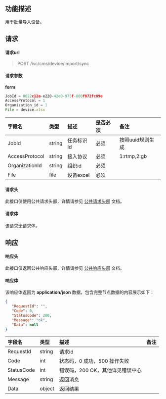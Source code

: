 ## 功能描述

用于批量导入设备。

## 请求

#### 请求url

> POST /ivc/cms/device/import/sync

#### 请求参数

**form**

```js
JobId = 0022c12a-e220-42e0-975f-800f872fc89e
AccessProtocol = 1
Organization_id = 1
File = device.xlsx
```

| 字段名         | 类型   | 描述       | 是否必须 | 备注             |
| :------------- | :----- | :--------- | :------- | :--------------- |
| JobId          | string | 任务标识Id | 必须     | 按照uuid规则生成 |
| AccessProtocol | string | 接入协议   | 必须     | 1:rtmp,2:gb      |
| OrganizationId | string | 组织id     | 必须     |                  |
| File           | file   | 设备excel  | 必须     |                  |

#### 请求头

此接口仅使用公共请求头部，详情请参见 [公共请求头部](https://cloud.tencent.com/document/product/1344/50451) 文档。

#### 请求体

该请求无请求体。

## 响应

#### 响应头

此接口仅返回公共响应头部，详情请参见 [公共响应头部](https://cloud.tencent.com/document/product/1344/50452) 文档。

#### 响应体

该响应体返回为 **application/json** 数据，包含完整节点数据的内容展示如下：

```json
{
   "RequestId": "",
   "Code": 0,
   "StatusCode": 200,
   "Message": "ok",
   "Data": null
}
```

| 字段名     | 类型   | 描述                             | 备注 |
| :--------- | :----- | :------------------------------- | :--- |
| RequestId  | string | 请求id                           |      |
| Code       | int    | 状态码，0 成功，500 操作失败     |      |
| StatusCode | int    | 错误码，200 OK，其他详见错误中心 |      |
| Message    | string | 返回消息                         |      |
| Data       | object | 返回结果                         |      |

